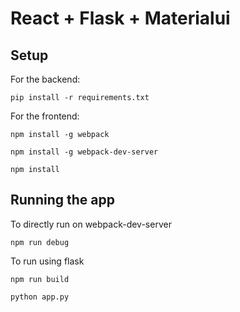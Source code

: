
# React + Flask + Materialui


## Setup

For the backend:

```
pip install -r requirements.txt
```

For the frontend:

```
npm install -g webpack

npm install -g webpack-dev-server

npm install
```

## Running the app

To directly run on webpack-dev-server

```
npm run debug
```

To run using flask

```
npm run build

python app.py
```

